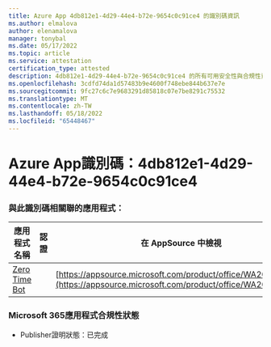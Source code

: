 ```yaml
---
title: Azure App 4db812e1-4d29-44e4-b72e-9654c0c91ce4 的識別碼資訊
ms.author: elmalova
author: elenamalova
manager: tonybal
ms.date: 05/17/2022
ms.topic: article
ms.service: attestation
certification_type: attested
description: 4db812e1-4d29-44e4-b72e-9654c0c91ce4 的所有可用安全性與合規性資訊。
ms.openlocfilehash: 3cdfd74da1d57483b9e4600f748ebe844b637e7e
ms.sourcegitcommit: 9fc27c6c7e9683291d85818c07e7be8291c75532
ms.translationtype: MT
ms.contentlocale: zh-TW
ms.lasthandoff: 05/18/2022
ms.locfileid: "65448467"
---
```

# <a name="azure-app-id-4db812e1-4d29-44e4-b72e-9654c0c91ce4"></a>Azure App識別碼：4db812e1-4d29-44e4-b72e-9654c0c91ce4


### <a name="apps-associated-with-this-id"></a>與此識別碼相關聯的應用程式：
| **應用程式名稱** | **認證** | **在 AppSource 中檢視** |
|--------------|---------------|-----------------------|
| [Zero Time Bot](../forward/WA200003717.md) |  | [https://appsource.microsoft.com/product/office/WA200003717](https://appsource.microsoft.com/product/office/WA200003717) |

### <a name="microsoft-365-app-compliance-status"></a>Microsoft 365應用程式合規性狀態
- Publisher證明狀態：已完成
